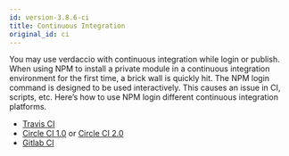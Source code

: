 ```yaml
---
id: version-3.8.6-ci
title: Continuous Integration
original_id: ci
---
```


You may use verdaccio with continuous integration while login or publish. When
using NPM to install a private module in a continuous integration environment
for the first time, a brick wall is quickly hit. The NPM login command is
designed to be used interactively. This causes an issue in CI, scripts, etc.
Here’s how to use NPM login different continuous integration platforms.

- [Travis CI](https://remysharp.com/2015/10/26/using-travis-with-private-npm-deps)
- [Circle CI 1.0](https://circleci.com/docs/1.0/npm-login/) or [Circle CI 2.0](https://circleci.com/docs/2.0/deployment-integrations/#npm)
- [Gitlab CI](https://www.exclamationlabs.com/blog/continuous-deployment-to-npm-using-gitlab-ci/)

